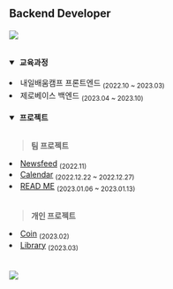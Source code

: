 <h1>
    <sup><sup>Backend Developer</sup> </sup>
</h1>

<p align="left">
    <a href="https://sjl1029.tistory.com/" target="_blank">
      <img src="https://img.shields.io/badge/Blog-000000?style=flat-square&logo=tistory" />
    </a>
</p>

<br/>

<details open>

<summary>&nbsp;<b>교육과정</b></summary>
<br />

<li> 내일배움캠프 프론트엔드 <sub>(2022.10 ~ 2023.03)</sub></li>
<li> 제로베이스 백엔드 <sub>(2023.04 ~ 2023.10)</sub></li>

</details>

<br/>

<details open>

<summary>&nbsp;<b>프로젝트</b></summary>
<br />

> <b>팀 프로젝트</b>

<li><a href="https://github.com/leesoonjae/Proj_newsfeed">Newsfeed</a> <sub>(2022.11)</sub></li>
<li><a href="https://github.com/leesoonjae/calendar-pj">Calendar</a> <sub>(2022.12.22 ~ 2022.12.27)</sub></li>
<li><a href="https://github.com/leesoonjae/bolam3">READ ME</a> <sub>(2023.01.06 ~ 2023.01.13)</sub></li>




<br />

> <b>개인 프로젝트</b>

<li><a href="https://github.com/leesoonjae/react-coin">Coin</a> <sub>(2023.02)</sub></li>
<li><a href="https://github.com/leesoonjae/Java-library">Library</a> <sub>(2023.03)</sub></li>

</details>


<br />


<br />

<img src="https://github-readme-stats.vercel.app/api?username=leesoonjae&show_icons=true&theme=dark" />
